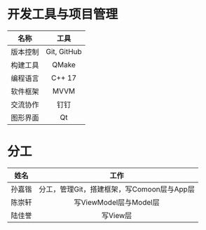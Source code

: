 ﻿
# 开发工具与项目管理

|      名称     |         工具          |
|:-------------:|:--------------------:|
|    版本控制    | Git, GitHub  |
|    构建工具    |     QMake      |
| 编程语言 | C++ 17 |
| 软件框架 | MVVM |
| 交流协作 | 钉钉 |
| 图形界面 | Qt |

# 分工

|  姓名  |                    工作                    |
| :----: | :----------------------------------------: |
| 孙嘉锴 | 分工，管理Git，搭建框架，写Comoon层与App层 |
| 陈崇轩 |           写ViewModel层与Model层           |
| 陆佳誉 |                  写View层                  |



